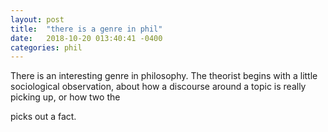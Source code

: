 ```yaml
---
layout: post
title:  "there is a genre in phil"
date:   2018-10-20 013:40:41 -0400
categories: phil
---
```


There is an interesting genre in philosophy. The theorist begins with a little sociological
observation, about how a discourse around a topic is really picking up, or how two the 


picks out a fact. 


